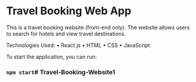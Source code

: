 # Travel Booking Web App

This is a travel booking website (front-end only). The website allows users to search for hotels and view travel destinations.

Technologies Used:
• React.js
• HTML
• CSS
• JavaScript

To start the application, you can run:

### `npm start`#   T r a v e l - B o o k i n g - W e b s i t e 1  
 